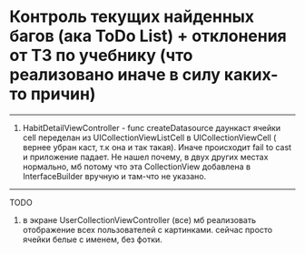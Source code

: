 #  Контроль текущих найденных багов (ака ToDo List) + отклонения от ТЗ по учебнику (что реализовано иначе в силу каких-то причин)

-----

1) HabitDetailViewController -  func createDatasource 
даункаст ячейки cell переделан из UICollectionViewListCell в UICollectionViewCell ( вернее убран каст, т.к она и так такая). Иначе происходит fail to cast и приложение падает. Не нашел почему, в двух других местах нормально, мб потому что эта CollectionView добавлена в InterfaceBuilder вручную и там-что не указано.


-----
TODO
1) в экране UserCollectionViewController (все) мб реализовать отображение всех пользователей с картинками. сейчас просто ячейки белые с именем, без фотки.

